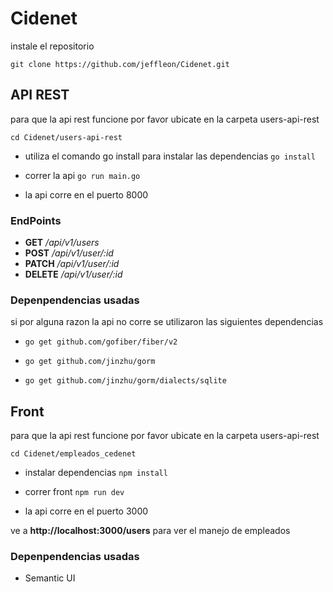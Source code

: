 # Cidenet

instale el repositorio

`git clone https://github.com/jeffleon/Cidenet.git`

## API REST
para que la api rest funcione por favor ubicate en la carpeta users-api-rest

`cd Cidenet/users-api-rest`
* utiliza el comando go install para instalar las dependencias 
`go install`
* correr la api
`go run main.go`

* la api corre en el puerto 8000

### EndPoints
* __GET__  _/api/v1/users_
* __POST__  _/api/v1/user/:id_
* __PATCH__  _/api/v1/user/:id_
* __DELETE__  _/api/v1/user/:id_

### Depenpendencias usadas 

si por alguna razon la api no corre se utilizaron las siguientes dependencias 
* `go get github.com/gofiber/fiber/v2`

* `go get github.com/jinzhu/gorm`

* `go get github.com/jinzhu/gorm/dialects/sqlite`

## Front 
para que la api rest funcione por favor ubicate en la carpeta users-api-rest

`cd Cidenet/empleados_cedenet`
* instalar dependencias
`npm install `
* correr front
`npm run dev`

* la api corre en el puerto 3000

ve a __http://localhost:3000/users__ para ver el manejo de empleados

### Depenpendencias usadas 

* Semantic UI




